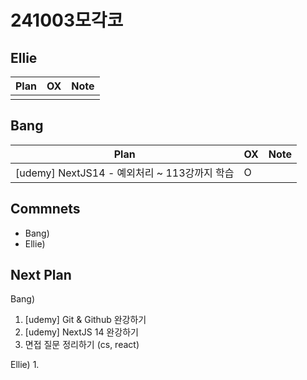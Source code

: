 # 241003모각코

## Ellie

| Plan                 | OX  | Note |
| -------------------- | --- | ---- |
|                      |     |      |

## Bang

| Plan                  | OX  | Note |
| --------------------- | --- | ---- |
| [udemy] NextJS14 -  예외처리 ~ 113강까지 학습 |  O    |      |

## Commnets

- Bang)
- Ellie)

## Next Plan

Bang)
1. [udemy] Git & Github 완강하기
2. [udemy] NextJS 14 완강하기
3. 면접 질문 정리하기 (cs, react)

Ellie)
1. 

